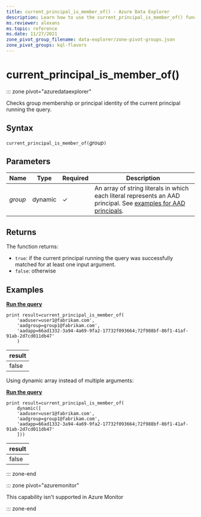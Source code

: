 ```yaml
---
title: current_principal_is_member_of() - Azure Data Explorer
description: Learn how to use the current_principal_is_member_of() function to check the identity of the principal running the query.
ms.reviewer: alexans
ms.topic: reference
ms.date: 11/27/2021
zone_pivot_group_filename: data-explorer/zone-pivot-groups.json
zone_pivot_groups: kql-flavors
---
```

# current_principal_is_member_of()

::: zone pivot="azuredataexplorer"

Checks group membership or principal identity of the current principal running the query.

## Syntax

`current_principal_is_member_of(`*group*`)`

## Parameters

| Name | Type | Required | Description |
|--|--|--|--|
| *group* | dynamic | &check; | An array of string literals in which each literal represents an AAD principal. See [examples for AAD principals](../management/access-control/principals-and-identity-providers.md#azure-ad-tenants).|

## Returns
  
The function returns:

* `true`: if the current principal running the query was successfully matched for at least one input argument.
* `false`: otherwise

## Examples

[**Run the query**](https://dataexplorer.azure.com/clusters/help/databases/Samples?query=H4sIAAAAAAAAA12MywqDMBQF9/0Kd7bQFPMgMZRA/yTcvEqo0XA1/1/rwkXPYhaHYSrmeeswrm3ajG+Icd5s3U+fK0w2r7bE4iLaJV0v3b4eILQ1ovmBvhI4zB8oD7+U/t6dyhuXVs3Bf+l0oFYjJQTKOSMctCACpCY6ASNUKc7SoLmU4qlY0uPoEhllokRQSERTcIQF5cNAaXBC9Uf29gUBrFgb0AAAAA==)

```kusto
print result=current_principal_is_member_of(
    'aaduser=user1@fabrikam.com', 
    'aadgroup=group1@fabrikam.com',
    'aadapp=66ad1332-3a94-4a69-9fa2-17732f093664;72f988bf-86f1-41af-91ab-2d7cd011db47'
    )
```

| result |
|--------|
| false  |

Using dynamic array instead of multiple arguments:

[**Run the query**](https://dataexplorer.azure.com/clusters/help/databases/Samples?query=H4sIAAAAAAAAA12MywrCMBRE935Fd23BSPMgaZCA/yESbl4SbNqQNgv/3tqFC2dxYIbD5BLnrSl+rdOmbC3Fz5vO+2hjhknHVSefjC96Cd2p2ePeM6Rou/vRWgBXV1/UF/gWwJT4gnSxS2rPzU95lqVmdfBf+jmQs+IcHKaUIAqSIQZcIhmAICwEJWGQlHN2FSTIcTQBjTxgxDAEJDEYRJywbsDYGSba4/bR9x8D/i004AAAAA==)

```kusto
print result=current_principal_is_member_of(
    dynamic([
    'aaduser=user1@fabrikam.com', 
    'aadgroup=group1@fabrikam.com',
    'aadapp=66ad1332-3a94-4a69-9fa2-17732f093664;72f988bf-86f1-41af-91ab-2d7cd011db47'
    ]))
```

| result |
|--------|
| false  |

::: zone-end

::: zone pivot="azuremonitor"

This capability isn't supported in Azure Monitor

::: zone-end
